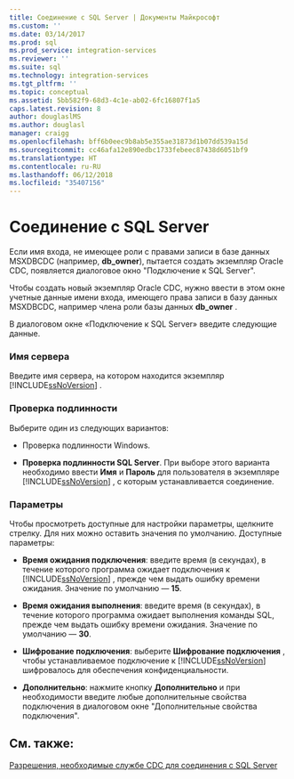 ```yaml
---
title: Соединение с SQL Server | Документы Майкрософт
ms.custom: ''
ms.date: 03/14/2017
ms.prod: sql
ms.prod_service: integration-services
ms.reviewer: ''
ms.suite: sql
ms.technology: integration-services
ms.tgt_pltfrm: ''
ms.topic: conceptual
ms.assetid: 5bb582f9-68d3-4c1e-ab02-6fc16807f1a5
caps.latest.revision: 8
author: douglaslMS
ms.author: douglasl
manager: craigg
ms.openlocfilehash: bff6b0eec9b8ab5e355ae31873d1b07dd539a15d
ms.sourcegitcommit: cc46afa12e890edbc1733febeec87438d6051bf9
ms.translationtype: HT
ms.contentlocale: ru-RU
ms.lasthandoff: 06/12/2018
ms.locfileid: "35407156"
---
```

# <a name="connection-to-sql-server"></a>Соединение с SQL Server
  Если имя входа, не имеющее роли с правами записи в базе данных MSXDBCDC (например, **db_owner**), пытается создать экземпляр Oracle CDC, появляется диалоговое окно "Подключение к SQL Server".  
  
 Чтобы создать новый экземпляр Oracle CDC, нужно ввести в этом окне учетные данные имени входа, имеющего права записи в базу данных MSXDBCDC, например члена роли базы данных **db_owner** .  
  
 В диалоговом окне «Подключение к SQL Server» введите следующие данные.  
  
### <a name="server-name"></a>Имя сервера  
 Введите имя сервера, на котором находится экземпляр [!INCLUDE[ssNoVersion](../../includes/ssnoversion-md.md)] .  
  
### <a name="authentication"></a>Проверка подлинности  
 Выберите один из следующих вариантов:  
  
-   Проверка подлинности Windows.  
  
-   **Проверка подлинности SQL Server**. При выборе этого варианта необходимо ввести **Имя** и **Пароль** для пользователя в экземпляре [!INCLUDE[ssNoVersion](../../includes/ssnoversion-md.md)] , с которым устанавливается соединение.  
  
### <a name="options"></a>Параметры  
 Чтобы просмотреть доступные для настройки параметры, щелкните стрелку. Для них можно оставить значения по умолчанию. Доступные параметры:  
  
-   **Время ожидания подключения**: введите время (в секундах), в течение которого программа ожидает подключения к [!INCLUDE[ssNoVersion](../../includes/ssnoversion-md.md)] , прежде чем выдать ошибку времени ожидания. Значение по умолчанию ― **15**.  
  
-   **Время ожидания выполнения**: введите время (в секундах), в течение которого программа ожидает выполнения команды SQL, прежде чем выдать ошибку времени ожидания. Значение по умолчанию — **30**.  
  
-   **Шифрование подключения**: выберите **Шифрование подключения** , чтобы устанавливаемое подключение к [!INCLUDE[ssNoVersion](../../includes/ssnoversion-md.md)] шифровалось для обеспечения конфиденциальности.  
  
-   **Дополнительно**: нажмите кнопку **Дополнительно** и при необходимости введите любые дополнительные свойства подключения в диалоговом окне "Дополнительные свойства подключения".  
  
## <a name="see-also"></a>См. также:  
 [Разрешения, необходимые службе CDC для соединения с SQL Server](../../integration-services/change-data-capture/sql-server-connection-required-permissions-for-the-cdc-service.md)  
  
  

